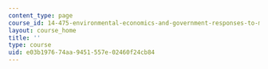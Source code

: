```yaml
---
content_type: page
course_id: 14-475-environmental-economics-and-government-responses-to-market-failure-spring-2005
layout: course_home
title: ''
type: course
uid: e03b1976-74aa-9451-557e-02460f24cb84
---
```

